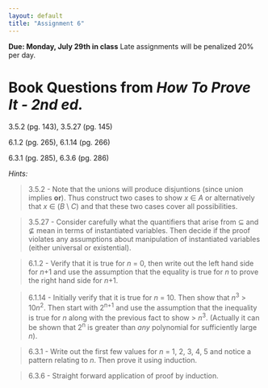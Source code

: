 ```yaml
---
layout: default
title: "Assignment 6"
---
```


**Due: Monday, July 29th in class** Late assignments will be penalized 20% per day.

Book Questions from *How To Prove It - 2nd ed.*
===============================================

3.5.2 (pg. 143), 3.5.27 (pg. 145)

6.1.2 (pg. 265), 6.1.14 (pg. 266)

6.3.1 (pg. 285), 6.3.6 (pg. 286)


*Hints:*

> 3.5.2 - Note that the unions will produce disjuntions (since union implies **or**). Thus construct two cases to show *x* ∈ *A* or alternatively that *x* ∈ (*B* \\ *C*) and that these two cases cover all possibilities.

> 3.5.27 - Consider carefully what the quantifiers that arise from ⊆ and ⊈ mean in terms of instantiated variables. Then decide if the proof violates any assumptions about manipulation of instantiated variables (either universal or existential).

> 6.1.2 - Verify that it is true for *n* = 0, then write out the left hand side for *n*+1 and use the assumption that the equality is true for *n* to prove the right hand side for *n*+1.

> 6.1.14 - Initially verify that it is true for *n* = 10. Then show that *n*<sup>3</sup> \> 10*n*<sup>2</sup>. Then start with 2<sup>n+1</sup> and use the assumption that the inequality is true for *n* along with the previous fact to show \> *n*<sup>3</sup>. (Actually it can be shown that 2<sup>n</sup> is greater than *any* polynomial for sufficiently large *n*).

> 6.3.1 - Write out the first few values for *n* = 1, 2, 3, 4, 5 and notice a pattern relating to *n*. Then prove it using induction.

> 6.3.6 - Straight forward application of proof by induction.
